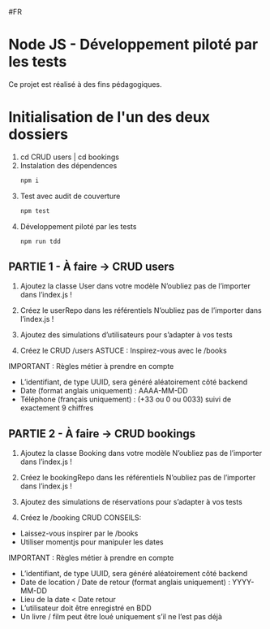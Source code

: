 #FR
# Node JS - Développement piloté par les tests 

Ce projet est réalisé à des fins pédagogiques.

# Initialisation de l'un des deux dossiers
1. cd CRUD users | cd bookings
2. Instalation des dépendences
    ```bash
    npm i
    ```
3. Test avec audit de couverture
    ```bash
    npm test
    ```
4. Développement piloté par les tests
    ```bash
    npm run tdd
    ```


## PARTIE 1 -  À faire  -> CRUD users
1. Ajoutez la classe User dans votre modèle
N’oubliez pas de l’importer dans l’index.js !

2. Créez le userRepo dans les référentiels
N’oubliez pas de l’importer dans l’index.js !

3. Ajoutez des simulations d’utilisateurs pour s’adapter à vos tests

3. Créez le CRUD /users
ASTUCE : Inspirez-vous avec le /books

IMPORTANT : Règles métier à prendre en compte
- L’identifiant, de type UUID, sera généré aléatoirement côté backend
- Date (format anglais uniquement) : AAAA-MM-DD
- Téléphone (français uniquement) : (+33 ou 0 ou 0033) suivi de exactement 9 chiffres

## PARTIE 2 -  À faire  -> CRUD bookings
1. Ajoutez la classe Booking dans votre modèle
N’oubliez pas de l’importer dans l’index.js !

2. Créez le bookingRepo dans les référentiels
N’oubliez pas de l’importer dans l’index.js !

3. Ajoutez des simulations de réservations pour s’adapter à vos tests

4. Créez le /booking CRUD
CONSEILS:
- Laissez-vous inspirer par le /books
- Utiliser momentjs pour manipuler les dates

IMPORTANT : Règles métier à prendre en compte
- L’identifiant, de type UUID, sera généré aléatoirement côté backend
- Date de location / Date de retour (format anglais uniquement) : YYYY-MM-DD
- Lieu de la date < Date retour
- L’utilisateur doit être enregistré en BDD
- Un livre / film peut être loué uniquement s’il ne l’est pas déjà
